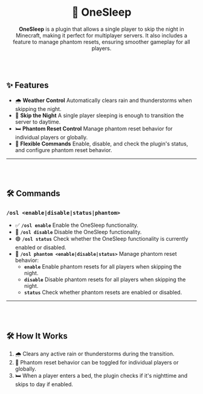 
<div align="center">

# 🛌 OneSleep

**OneSleep** is a plugin that allows a single player to skip the night in Minecraft, making it perfect for multiplayer servers. It also includes a feature to manage phantom resets, ensuring smoother gameplay for all players.

</div>

<br><br>

## ✨ Features

- 🌧️ **Weather Control** Automatically clears rain and thunderstorms when skipping the night.
- 🌙 **Skip the Night** A single player sleeping is enough to transition the server to daytime.
- 🛏️ **Phantom Reset Control** Manage phantom reset behavior for individual players or globally.
- 🔧 **Flexible Commands** Enable, disable, and check the plugin's status, and configure phantom reset behavior.

---

<br><br>

## 🛠️ Commands

### `/osl <enable|disable|status|phantom>`
- ✅ **`/osl enable`** Enable the OneSleep functionality.
- 🚫 **`/osl disable`** Disable the OneSleep functionality.
- 🟢 **`/osl status`** Check whether the OneSleep functionality is currently enabled or disabled.
- 👻 **`/osl phantom <enable|disable|status>`** Manage phantom reset behavior:
  - **`enable`** Enable phantom resets for all players when skipping the night.
  - **`disable`** Disable phantom resets for all players when skipping the night.
  - **`status`** Check whether phantom resets are enabled or disabled.

---

<br><br>

## 🛠️ How It Works

1. 🌧️ Clears any active rain or thunderstorms during the transition.
2. 👻 Phantom reset behavior can be toggled for individual players or globally.
3. 🛏️ When a player enters a bed, the plugin checks if it's nighttime and skips to day if enabled.
